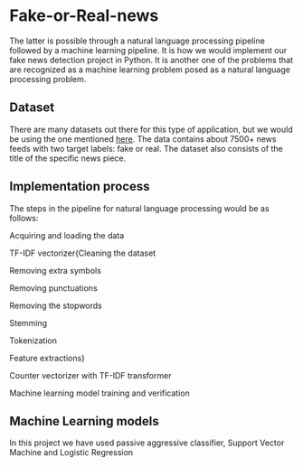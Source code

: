 # Fake-or-Real-news

The latter is possible through a natural language processing pipeline followed by a machine learning pipeline. It is how we would implement our fake news detection project in Python. It is another one of the problems that are recognized as a machine learning problem posed as a natural language processing problem. 

## Dataset

There are many datasets out there for this type of application, but we would be using the one mentioned [here](https://drive.google.com/file/d/1er9NJTLUA3qnRuyhfzuN0XUsoIC4a-_q/view). The data contains about 7500+ news feeds with two target labels: fake or real. The dataset also consists of the title of the specific news piece. 

## Implementation process

The steps in the pipeline for natural language processing would be as follows:

Acquiring and loading the data

TF-IDF vectorizer{Cleaning the dataset

Removing extra symbols

Removing punctuations

Removing the stopwords

Stemming

Tokenization

Feature extractions}

Counter vectorizer with TF-IDF transformer

Machine learning model training and verification

## Machine Learning models

In this project we have used passive aggressive classifier, Support Vector Machine and Logistic Regression
